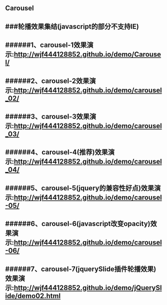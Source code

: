 ## Carousel
###轮播效果集结(javascript的部分不支持IE)
----------------
######1、carousel-1效果演示:<a href="http://wjf444128852.github.io/demo/Carousel/index.html" target="_blank">http://wjf444128852.github.io/demo/Carousel/</a>
--------------------
######2、carousel-2效果演示:<a href="http://wjf444128852.github.io/demo/carousel_02/index.html" target="_blank">http://wjf444128852.github.io/demo/carousel_02/</a>
----------------------
######3、carousel-3效果演示:<a href="http://wjf444128852.github.io/demo/carousel_03/index.html" target="_blank">http://wjf444128852.github.io/demo/carousel_03/</a>
----------------------
######4、carousel-4(推荐)效果演示:<a href="http://wjf444128852.github.io/demo/carousel_04/index.html" target="_blank">http://wjf444128852.github.io/demo/carousel_04/</a>
----------------------
######5、carousel-5(jquery的兼容性好点)效果演示:<a href="http://wjf444128852.github.io/demo/carousel-05/index.html" target="_blank">http://wjf444128852.github.io/demo/carousel-05/</a>
----------------------
######6、carousel-6(javascript改变opacity)效果演示:<a href="http://wjf444128852.github.io/demo/carousel-06/index.html" target="_blank">http://wjf444128852.github.io/demo/carousel-06/</a>
----------------------
######7、carousel-7(jquerySlide插件轮播效果)效果演示:<a href="http://wjf444128852.github.io/demo/jQuerySlide/demo02.html" target="_blank">http://wjf444128852.github.io/demo/jQuerySlide/demo02.html</a>
----------------------
